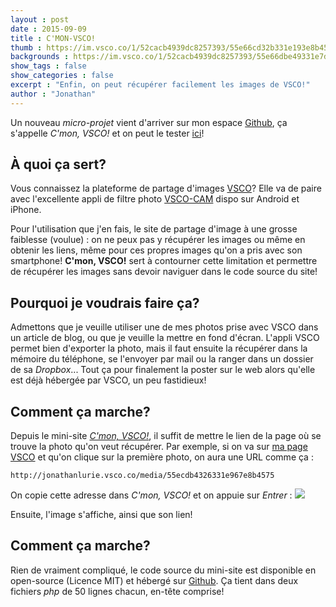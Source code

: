 ```yaml
---
layout : post
date : 2015-09-09
title : C'MON-VSCO!
thumb : https://im.vsco.co/1/52cacb4939dc8257393/55e66cd32b331e193e8b456d/3db54071-8336-40d4-8265-3cb332feca66.jpg
backgrounds : https://im.vsco.co/1/52cacb4939dc8257393/55e66dbe49331e7d728b456e/634dba59-60d5-4110-a7b2-f15b31d641fa.jpg
show_tags : false
show_categories : false
excerpt : "Enfin, on peut récupérer facilement les images de VSCO!"
author : "Jonathan"
---
```


Un nouveau *micro-projet* vient d'arriver sur mon espace [Github](https://github.com/jonathanlurie/cmonvsco), ça s'appelle *C'mon, VSCO!* et on peut le tester [ici](http://stuff.jonathanlurie.fr/cmonvsco/)!  

## À quoi ça sert?
Vous connaissez la plateforme de partage d'images [VSCO](vsco.co)? Elle va de paire avec l'excellente appli de filtre photo [VSCO-CAM](http://vsco.co/vscocam) dispo sur Android et iPhone.  

Pour l'utilisation que j'en fais, le site de partage d'image à une grosse faiblesse (voulue) : on ne peux pas y récupérer les images ou même en obtenir les liens, même pour ces propres images qu'on a pris avec son smartphone! **C'mon, VSCO!**  sert à contourner cette limitation et permettre de récupérer les images sans devoir naviguer dans le code source du site!  

## Pourquoi je voudrais faire ça?

Admettons que je veuille utiliser une de mes photos prise avec VSCO dans un article de blog, ou que je veuille la mettre en fond d'écran. L'appli VSCO permet bien d'exporter la photo, mais il faut ensuite la récupérer dans la mémoire du téléphone, se l'envoyer par mail ou la ranger dans un dossier de sa *Dropbox*... Tout ça pour finalement la poster sur le web alors qu'elle est déjà hébergée par VSCO, un peu fastidieux!  

## Comment ça marche?

Depuis le mini-site  [*C'mon, VSCO!*](http://stuff.jonathanlurie.fr/cmonvsco/), il suffit de mettre le lien de la page où se trouve la photo qu'on veut récupérer. Par exemple, si on va sur [ma page VSCO](http://jonathanlurie.vsco.co/) et qu'on clique sur la première photo, on aura une URL comme ça :

```
http://jonathanlurie.vsco.co/media/55ecdb4326331e967e8b4575
```

On copie cette adresse dans *C'mon, VSCO!*  et on appuie sur *Entrer* :
![](../img/2015/09/09/cmonvsco.png)

Ensuite, l'image s'affiche, ainsi que son lien!  

## Comment ça marche?

Rien de vraiment compliqué, le code source du mini-site est disponible en open-source (Licence MIT) et hébergé sur [Github](https://github.com/jonathanlurie/cmonvsco). Ça tient dans deux fichiers *php* de 50 lignes chacun, en-tête comprise!


